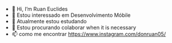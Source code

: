 - 👋 Hi, I’m Ruan Euclides
- 👀 Estou interessado em Desenvolvimento Móbile 
- 🌱 Atualmente estou estudando
- 💞️ Estou procurando colaborar when it is necessary
- 📫 como me encontrar https://www.instagram.com/donruan05/
<!--
ruaneuclides/ruaneuclides is a ✨ special ✨ repository because its `README.md` (this file) appears on your GitHub profile.
You can click the Preview link to take a look at your changes.
--->
